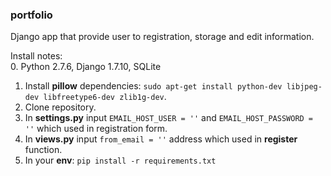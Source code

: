 ### portfolio

Django app that provide user to registration, storage and  edit  information.

Install notes:  
 0. Python 2.7.6, Django 1.7.10, SQLite
 1. Install **pillow** dependencies: ``sudo apt-get install python-dev libjpeg-dev libfreetype6-dev zlib1g-dev``.  
 2. Clone repository.
 3. In **settings.py** input ``EMAIL_HOST_USER = ''`` and ``EMAIL_HOST_PASSWORD = ''`` which used in registration form.
 4. In **views.py** input ``from_email = ''`` address which used in **register** function. 
 5. In your **env**: ``pip install -r requirements.txt``
